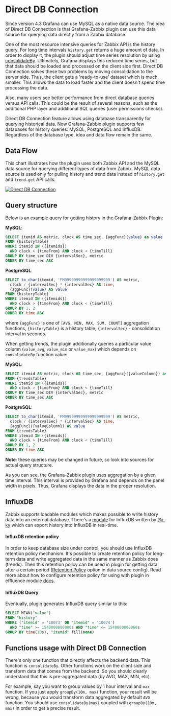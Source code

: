 # Direct DB Connection

Since version 4.3 Grafana can use MySQL as a native data source. The idea of Direct DB Connection is that Grafana-Zabbix plugin can use this data source for querying data directly from a Zabbix database.

One of the most resource intensive queries for Zabbix API is the history query. For long time intervals `history.get`
returns a huge amount of data. In order to display it, the plugin should adjust time series resolution
by using [consolidateBy](../functions/#consolidateby). Ultimately, Grafana displays this reduced
time series, but that data should be loaded and processed on the client side first. Direct DB Connection solves these two problems by moving consolidation to the server side. Thus, the client gets a 'ready-to-use' dataset which is much smaller. This allows the data to load faster and the client doesn't spend time processing the data.

Also, many users see better performance from direct database queries versus API calls. This could be the result of several reasons,
such as the additional PHP layer and additional SQL queries (user permissions checks).

Direct DB Connection feature allows using database transparently for querying historical data. Now Grafana-Zabbix plugin supports few databases for history queries: MySQL, PostgreSQL and InfluxDB. Regardless of the database type, idea and data flow remain the same.

## Data Flow

This chart illustrates how the plugin uses both Zabbix API and the MySQL data source for querying different types
of data from Zabbix. MySQL data source is used only for pulling history and trend data instead of `history.get`
and `trend.get` API calls.

[![Direct DB Connection](../img/reference-direct-db-connection.svg)](../img/reference-direct-db-connection.svg)

## Query structure

Below is an example query for getting history in the Grafana-Zabbix Plugin:

**MySQL**:
```sql
SELECT itemid AS metric, clock AS time_sec, {aggFunc}(value) as value
FROM {historyTable}
WHERE itemid IN ({itemids})
  AND clock > {timeFrom} AND clock < {timeTill}
GROUP BY time_sec DIV {intervalSec}, metric
ORDER BY time_sec ASC
```

**PostgreSQL**:
```sql
SELECT to_char(itemid, 'FM99999999999999999999') AS metric, 
  clock / {intervalSec} * {intervalSec} AS time, 
  {aggFunc}(value) AS value
FROM {historyTable}
WHERE itemid IN ({itemids})
  AND clock > {timeFrom} AND clock < {timeTill}
GROUP BY 1, 2
ORDER BY time ASC
```

where `{aggFunc}` is one of `[AVG, MIN, MAX, SUM, COUNT]` aggregation functions, `{historyTable}` is a history table,
`{intervalSec}` - consolidation interval in seconds.

When getting trends, the plugin additionally queries a particular value column (`value_avg`, `value_min` or `value_max`) which
depends on `consolidateBy` function value:

**MySQL**:
```sql
SELECT itemid AS metric, clock AS time_sec, {aggFunc}({valueColumn}) as value
FROM {trendsTable}
WHERE itemid IN ({itemids})
  AND clock > {timeFrom} AND clock < {timeTill}
GROUP BY time_sec DIV {intervalSec}, metric
ORDER BY time_sec ASC
```

**PostgreSQL**:
```sql
SELECT to_char(itemid, 'FM99999999999999999999') AS metric, 
  clock / {intervalSec} * {intervalSec} AS time, 
  {aggFunc}({valueColumn}) AS value
FROM {trendsTable}
WHERE itemid IN ({itemids})
  AND clock > {timeFrom} AND clock < {timeTill}
GROUP BY 1, 2
ORDER BY time ASC
```

**Note**: these queries may be changed in future, so look into sources for actual query structure.

As you can see, the Grafana-Zabbix plugin uses aggregation by a given time interval. This interval is provided by Grafana and depends on the panel width in pixels. Thus, Grafana displays the data in the proper resolution.

## InfluxDB
Zabbix supports loadable modules which makes possible to write history data into an external database. There's a [module](https://github.com/i-ky/effluence) for InfluxDB written by [@i-ky](https://github.com/i-ky) which can export history into InfluxDB in real-time.

#### InfluxDB retention policy
In order to keep database size under control, you should use InfluxDB retention policy mechanism. It's possible to create retention policy for long-term data and write aggregated data in the same manner as Zabbix does (trends). Then this retention policy can be used in plugin for getting data after a certain period ([Retention Policy](../../configuration/#direct-db-connection) option in data source config). Read more about how to configure retention policy for using with plugin in effluence module [docs](https://github.com/i-ky/effluence#database-sizing).

#### InfluxDB Query

Eventually, plugin generates InfluxDB query similar to this:

```sql
SELECT MEAN("value")
FROM "history"
WHERE ("itemid" = '10073' OR "itemid" = '10074')
  AND "time" >= 1540000000000s AND "time" <= 1540000000060s
GROUP BY time(10s), "itemid" fill(none)
```

## Functions usage with Direct DB Connection

There's only one function that directly affects the backend data. This function is `consolidateBy`. Other functions work on the client side and transform data that comes from the backend. So you should clearly understand that this is pre-aggregated data (by AVG, MAX, MIN, etc). 

For example, say you want to group values by 1 hour interval and `max` function. If you just apply `groupBy(10m, max)` function, your result will be wrong, because you would transform data aggregated by default `AVG` function. You should use `consolidateBy(max)` coupled with `groupBy(10m, max)` in order to get a precise result.
